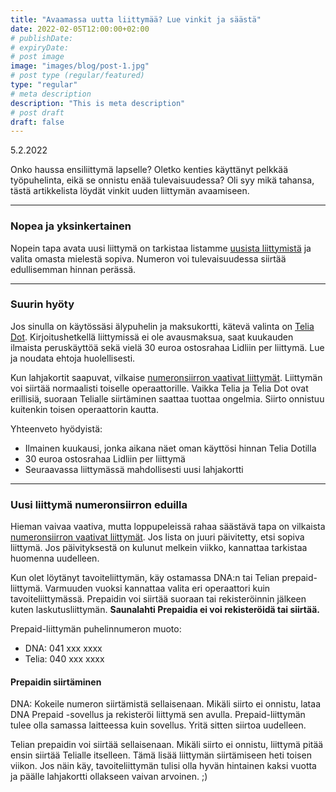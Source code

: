 ```yaml
---
title: "Avaamassa uutta liittymää? Lue vinkit ja säästä"
date: 2022-02-05T12:00:00+02:00
# publishDate: 
# expiryDate: 
# post image
image: "images/blog/post-1.jpg"
# post type (regular/featured)
type: "regular"
# meta description
description: "This is meta description"
# post draft
draft: false
---
```


5.2.2022

Onko haussa ensiliittymä lapselle? Oletko kenties käyttänyt pelkkää työpuhelinta, eikä se onnistu enää tulevaisuudessa? Oli syy mikä tahansa, tästä artikkelista löydät vinkit uuden liittymän avaamiseen.

<hr>

### Nopea ja yksinkertainen

Nopein tapa avata uusi liittymä on tarkistaa listamme [uusista liittymistä](/liittymat/uusi-liittyma) ja valita omasta mielestä sopiva. Numeron voi tulevaisuudessa siirtää edullisemman hinnan perässä.

<hr>

### Suurin hyöty

Jos sinulla on käytössäsi älypuhelin ja maksukortti, kätevä valinta on [Telia Dot](/liittymat/uusi-liittyma#4g-dot). Kirjoitushetkellä liittymissä ei ole avausmaksua, saat kuukauden ilmaista peruskäyttöä sekä vielä 30&nbsp;euroa ostosrahaa Lidliin per liittymä. Lue ja noudata ehtoja huolellisesti.

Kun lahjakortit saapuvat, vilkaise [numeronsiirron vaativat liittymät](/liittymat/puhelin). Liittymän voi siirtää normaalisti toiselle operaattorille. Vaikka Telia ja Telia Dot ovat erillisiä, suoraan Telialle siirtäminen saattaa tuottaa ongelmia. Siirto onnistuu kuitenkin toisen operaattorin kautta.

Yhteenveto hyödyistä:
* Ilmainen kuukausi, jonka aikana näet oman käyttösi hinnan Telia Dotilla
* 30&nbsp;euroa ostosrahaa Lidliin per liittymä
* Seuraavassa liittymässä mahdollisesti uusi lahjakortti

<hr>

### Uusi liittymä numeronsiirron eduilla

Hieman vaivaa vaativa, mutta loppupeleissä rahaa säästävä tapa on vilkaista [numeronsiirron vaativat liittymät](/liittymat/puhelin). Jos lista on juuri päivitetty, etsi sopiva liittymä. Jos päivityksestä on kulunut melkein viikko, kannattaa tarkistaa huomenna uudelleen.

Kun olet löytänyt tavoiteliittymän, käy ostamassa DNA:n tai Telian prepaid-liittymä. Varmuuden vuoksi kannattaa valita eri operaattori kuin tavoiteliittymässä. Prepaidin voi siirtää suoraan tai rekisteröinnin jälkeen kuten laskutusliittymän. **Saunalahti Prepaidia ei voi rekisteröidä tai siirtää.**

Prepaid-liittymän puhelinnumeron muoto:
* DNA: 041&nbsp;xxx&nbsp;xxxx
* Telia: 040&nbsp;xxx&nbsp;xxxx

#### Prepaidin siirtäminen

DNA: Kokeile numeron siirtämistä sellaisenaan. Mikäli siirto ei onnistu, lataa DNA Prepaid -sovellus ja rekisteröi liittymä sen avulla. Prepaid-liittymän tulee olla samassa laitteessa kuin sovellus. Yritä sitten siirtoa uudelleen.

Telian prepaidin voi siirtää sellaisenaan. Mikäli siirto ei onnistu, liittymä pitää ensin siirtää Telialle itselleen. Tämä lisää liittymän siirtämiseen heti toisen viikon. Jos näin käy, tavoiteliittymän tulisi olla hyvän hintainen kaksi vuotta ja päälle lahjakortti ollakseen vaivan arvoinen. ;)
